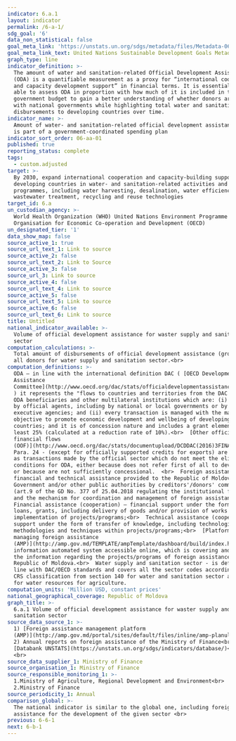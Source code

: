 ```yaml
---
indicator: 6.a.1
layout: indicator
permalink: /6-a-1/
sdg_goal: '6'
data_non_statistical: false
goal_meta_link: 'https://unstats.un.org/sdgs/metadata/files/Metadata-06-0A-01.pdf'
goal_meta_link_text: United Nations Sustainable Development Goals Metadata (PDF 398 KB)
graph_type: line
indicator_definition: >-
  The amount of water and sanitation-related Official Development Assistance
  (ODA) is a quantifiable measurement as a proxy for “international cooperation
  and capacity development support” in financial terms. It is essential to be
  able to assess ODA in proportion with how much of it is included in the
  government budget to gain a better understanding of whether donors are aligned
  with national governments while highlighting total water and sanitation ODA
  disbursements to developing countries over time.
indicator_name: >-
  Amount of water- and sanitation-related official development assistance that
  is part of a government-coordinated spending plan
indicator_sort_order: 06-aa-01
published: true
reporting_status: complete
tags:
  - custom.adjusted
target: >-
  By 2030, expand international cooperation and capacity-building support to
  developing countries in water- and sanitation-related activities and
  programmes, including water harvesting, desalination, water efficiency,
  wastewater treatment, recycling and reuse technologies
target_id: 6.a
un_custodian_agency: >-
  World Health Organization (WHO) United Nations Environment Programme (UNEP)
  Organisation for Economic Co-operation and Development (OECD)
un_designated_tier: '1'
data_show_map: false
source_active_1: true
source_url_text_1: Link to source
source_active_2: false
source_url_text_2: Link to Source
source_active_3: false
source_url_3: Link to source
source_active_4: false
source_url_text_4: Link to source
source_active_5: false
source_url_text_5: Link to source
source_active_6: false
source_url_text_6: Link to source
title: Untitled
national_indicator_available: >-
  Volume of official development assistance for waster supply and sanitation
  sector
computation_calculations: >-
  Total amount of disbursements of official development assistance (gross ) from
  all donors for water supply and sanitation sector.<br>
computation_definitions: >-
  ODA – in line with the international definition DAC ( [OECD Development
  Assistance
  Committee](http://www.oecd.org/dac/stats/officialdevelopmentassistancedefinitionandcoverage.htm)
  ) it represents the "flows to countries and territories from the DAC list of
  ODA beneficiaries and other multilateral institutions which are: (i) supplied
  by official agents, including by national or local governments or by their
  executive agencies; and (ii) every transaction is managed with the main
  objective to promote economic development and wellbeing of developing
  countries; and it is of concession nature and includes a grant element of at
  least 25% (calculated at a reduction rate of 10%).<br>  [Other official
  financial flows
  (OOF)](http://www.oecd.org/dac/stats/documentupload/DCDDAC(2016)3FINAL.pdf),
  Para. 24 - (except for officially supported credits for exports) are defined
  as transactions made by the official sector which do not meet the eligibility
  conditions for ODA, either because does not refer first of all to development
  or because are not sufficiently concessional.  <br>  Foreign assistance –
  financial and technical assistance provided to the Republic of Moldova,
  Government and/or other public authorities by creditors'/donors' community
  (art.9 of the GD No. 377 of 25.04.2018 regulating the institutional framework
  and the mechanism for coordination and management of foreign assistance).<br> 
  Financial assistance (cooperation) – financial support under the form of
  loans, grants, including delivery of goods and/or provision of works for
  implementation of projects/programs;<br>  Technical assistance (cooperation) –
  support under the form of transfer of knowledge, including technologies,
  methodologies and techniques within projects/programs;<br>  [Platform for
  managing foreign assistance
  (AMP)](http://amp.gov.md/TEMPLATE/ampTemplate/dashboard/build/index.html) –
  information automated system accessible online, which is covering and storing
  the information regarding the projects/programs of foreign assistance in the
  Republic of Moldova.<br>  Water supply and sanitation sector - is defined in
  line with DAC/OECD standards and covers all the sector codes according to the
  CRS classification from section 140 for water and sanitation sector and 31140
  for water resources for agriculture.
computation_units: 'Million USD, constant prices'
national_geographical_coverage: Republic of Moldova
graph_title: >-
  6.a.1 Volume of official development assistance for waster supply and
  sanitation sector
source_data_source_1: >-
  1) [Foreign assistance management platform
  (AMP)](http://amp.gov.md/portal/sites/default/files/inline/amp-planul_de_gestiune_a_datelor_0.pdf)<br> 
  2) Annual reports on foreign assistance of the Ministry of Finance<br>  3)
  [Databank UNSTATS](https://unstats.un.org/sdgs/indicators/database/)<br> 
  <br> 
source_data_supplier_1: Ministry of Finance
source_organisation_1: Ministry of Finance
source_responsible_monitoring_1: >-
  1.Ministry of Agriculture, Regional Development and Environment<br> 
  2.Ministry of Finance
source_periodicity_1: Annual
comparison_global: >-
  The national indicator is similar to the global one, including foreign
  assistance for the development of the given sector <br>
previous: 6-6-1
next: 6-b-1
---
```

